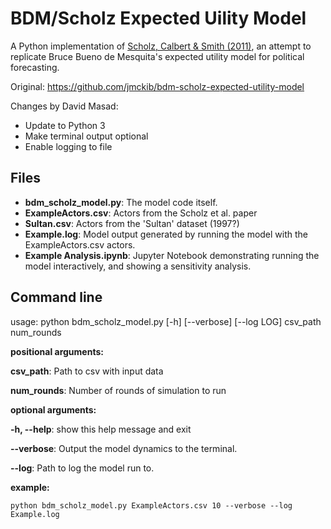 BDM/Scholz Expected Uility Model
=================================

A Python implementation of [Scholz, Calbert &amp; Smith (2011)](http://jtp.sagepub.com/content/23/4/510), an attempt to replicate Bruce Bueno de Mesquita's expected utility model for political forecasting.

Original: https://github.com/jmckib/bdm-scholz-expected-utility-model

Changes by David Masad:

- Update to Python 3
- Make terminal output optional
- Enable logging to file

## Files

* **bdm_scholz_model.py**: The model code itself.
* **ExampleActors.csv**: Actors from the Scholz et al. paper
* **Sultan.csv**: Actors from the 'Sultan' dataset (1997?)
* **Example.log**: Model output generated by running the model with the ExampleActors.csv actors.
* **Example Analysis.ipynb**: Jupyter Notebook demonstrating running the model interactively, and showing a sensitivity analysis.

## Command line
usage: python bdm_scholz_model.py [-h] [--verbose] [--log LOG] csv_path num_rounds

**positional arguments:**

  **csv_path**: Path to csv with input data

  **num_rounds**: Number of rounds of simulation to run

**optional arguments:**

  **-h, --help**: show this help message and exit

  **--verbose**: Output the model dynamics to the terminal.

  **--log**: Path to log the model run to.

**example:**

    python bdm_scholz_model.py ExampleActors.csv 10 --verbose --log Example.log

